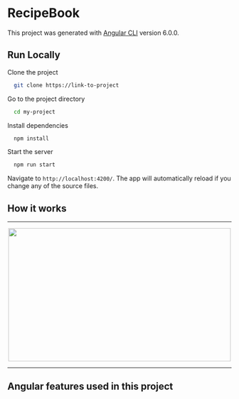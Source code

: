 
# RecipeBook

This project was generated with [Angular CLI](https://github.com/angular/angular-cli) version 6.0.0.

## Run Locally

Clone the project

```bash
  git clone https://link-to-project
```

Go to the project directory

```bash
  cd my-project
```

Install dependencies

```bash
  npm install
```

Start the server

```bash
  npm run start
```
Navigate to `http://localhost:4200/`. The app will automatically reload if you change any of the source files.

## How it works
<hr>
<p align="center">
  <img width="500" height="300" src="https://user-images.githubusercontent.com/56324826/177022308-12b3640f-62f3-4f01-a648-3e8f0b71abfc.gif">
</p>
<hr>

## Angular features used in this project







